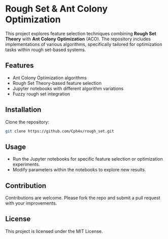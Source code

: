 
# Rough Set & Ant Colony Optimization

This project explores feature selection techniques combining **Rough Set Theory** with **Ant Colony Optimization** (ACO). The repository includes implementations of various algorithms, specifically tailored for optimization tasks within rough set-based systems.

## Features
- Ant Colony Optimization algorithms
- Rough Set Theory-based feature selection
- Jupyter notebooks with different algorithm variations
- Fuzzy rough set integration

## Installation
Clone the repository:
   ```bash
   git clone https://github.com/Cph4v/rough_set.git
   ```

## Usage
- Run the Jupyter notebooks for specific feature selection or optimization experiments.
- Modify parameters within the notebooks to explore new results.

## Contribution
Contributions are welcome. Please fork the repo and submit a pull request with your improvements.

## License
This project is licensed under the MIT License.

